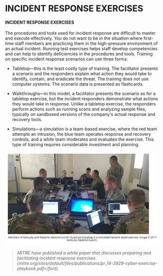 # INCIDENT RESPONSE EXERCISES

#### INCIDENT RESPONSE EXERCISES

The procedures and tools used for incident response are difficult to master and execute effectively. You do not want to be in the situation where first-time staff members are practicing them in the high-pressure environment of an actual incident. Running test exercises helps staff develop competencies and can help to identify deficiencies in the procedures and tools. Training on specific incident response scenarios can use three forms:

-   Tabletop—this is the least costly type of training. The facilitator presents a scenario and the responders explain what action they would take to identify, contain, and eradicate the threat. The training does not use computer systems. The scenario data is presented as flashcards.
  
-   Walkthroughs—in this model, a facilitator presents the scenario as for a tabletop exercise, but the incident responders demonstrate what actions they would take in response. Unlike a tabletop exercise, the responders perform actions such as running scans and analyzing sample files, typically on sandboxed versions of the company's actual response and recovery tools.
  
-   Simulations—a simulation is a team-based exercise, where the red team attempts an intrusion, the blue team operates response and recovery controls, and a white team moderates and evaluates the exercise. This type of training requires considerable investment and planning.
  

![](./img/excercise.png)

> _MITRE have published a white paper that discusses preparing and facilitating incident response exercises (mitre.org/sites/default/files/publications/pr\_14-3929-cyber-exercise-playbook.pdf</font)._